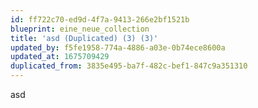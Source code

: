 ```yaml
---
id: ff722c70-ed9d-4f7a-9413-266e2bf1521b
blueprint: eine_neue_collection
title: 'asd (Duplicated) (3) (3)'
updated_by: f5fe1958-774a-4886-a03e-0b74ece8600a
updated_at: 1675709429
duplicated_from: 3835e495-ba7f-482c-bef1-847c9a351310
---
```

asd